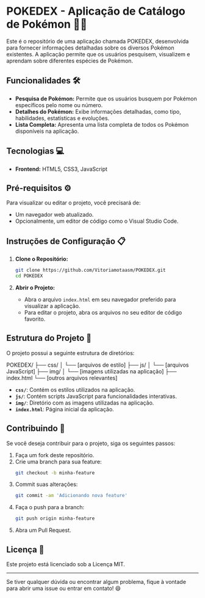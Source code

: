 # POKEDEX - Aplicação de Catálogo de Pokémon 🐾📖

Este é o repositório de uma aplicação chamada POKEDEX, desenvolvida para fornecer informações detalhadas sobre os diversos Pokémon existentes. A aplicação permite que os usuários pesquisem, visualizem e aprendam sobre diferentes espécies de Pokémon.

## Funcionalidades 🛠️

- **Pesquisa de Pokémon:** Permite que os usuários busquem por Pokémon específicos pelo nome ou número.
- **Detalhes do Pokémon:** Exibe informações detalhadas, como tipo, habilidades, estatísticas e evoluções.
- **Lista Completa:** Apresenta uma lista completa de todos os Pokémon disponíveis na aplicação.

## Tecnologias 💻

- **Frontend:** HTML5, CSS3, JavaScript

## Pré-requisitos ⚙️

Para visualizar ou editar o projeto, você precisará de:

- Um navegador web atualizado.
- Opcionalmente, um editor de código como o Visual Studio Code.

## Instruções de Configuração 📋

1. **Clone o Repositório:**
    ```bash
    git clone https://github.com/Vitoriamotaasm/POKEDEX.git
    cd POKEDEX
    ```

2. **Abrir o Projeto:**
    - Abra o arquivo `index.html` em seu navegador preferido para visualizar a aplicação.
    - Para editar o projeto, abra os arquivos no seu editor de código favorito.

## Estrutura do Projeto 📂

O projeto possui a seguinte estrutura de diretórios:

POKEDEX/ 
├── css/ 
│ └── [arquivos de estilo] 
├── js/ 
│ └── [arquivos JavaScript] 
├── img/ 
│ └── [imagens utilizadas na aplicação] 
├── index.html 
└── [outros arquivos relevantes]

- **`css/`**: Contém os estilos utilizados na aplicação.
- **`js/`**: Contém scripts JavaScript para funcionalidades interativas.
- **`img/`**: Diretório com as imagens utilizadas na aplicação.
- **`index.html`**: Página inicial da aplicação.

## Contribuindo 🤝

Se você deseja contribuir para o projeto, siga os seguintes passos:

1. Faça um fork deste repositório.
2. Crie uma branch para sua feature:
    ```bash
    git checkout -b minha-feature
    ```
3. Commit suas alterações:
    ```bash
    git commit -am 'Adicionando nova feature'
    ```
4. Faça o push para a branch:
    ```bash
    git push origin minha-feature
    ```
5. Abra um Pull Request.

## Licença 📜

Este projeto está licenciado sob a Licença MIT.

---

Se tiver qualquer dúvida ou encontrar algum problema, fique à vontade para abrir uma issue ou entrar em contato! 😄

